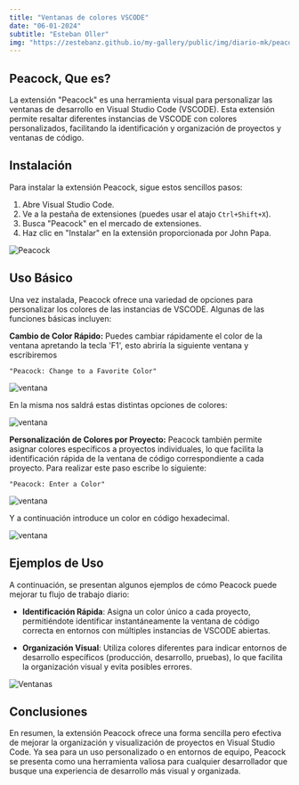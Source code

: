 ```yaml
---
title: "Ventanas de colores VSCODE"
date: "06-01-2024"
subtitle: "Esteban Oller"
img: "https://zestebanz.github.io/my-gallery/public/img/diario-mk/peacock/4.jpg"
---
```


## Peacock, Que es?

La extensión "Peacock" es una herramienta visual para personalizar las ventanas de desarrollo en Visual Studio Code (VSCODE). Esta extensión permite resaltar diferentes instancias de VSCODE con colores personalizados, facilitando la identificación y organización de proyectos y ventanas de código.

## Instalación

Para instalar la extensión Peacock, sigue estos sencillos pasos:

1. Abre Visual Studio Code.
2. Ve a la pestaña de extensiones (puedes usar el atajo `Ctrl+Shift+X`).
3. Busca "Peacock" en el mercado de extensiones.
4. Haz clic en "Instalar" en la extensión proporcionada por John Papa.

![Peacock](https://zestebanz.github.io/my-gallery/public/img/dev-test/peacock/1.jpg)

## Uso Básico

Una vez instalada, Peacock ofrece una variedad de opciones para personalizar los colores de las instancias de VSCODE. Algunas de las funciones básicas incluyen:

**Cambio de Color Rápido:** Puedes cambiar rápidamente el color de la ventana apretando la tecla 'F1', esto abriría la siguiente ventana y escribiremos

```
"Peacock: Change to a Favorite Color"
```

![ventana](https://zestebanz.github.io/my-gallery/public/img/dev-test/peacock/3.5.jpg)

En la misma nos saldrá estas distintas opciones de colores:

![ventana](https://zestebanz.github.io/my-gallery/public/img/dev-test/peacock/3.jpg)

**Personalización de Colores por Proyecto:** Peacock también permite asignar colores específicos a proyectos individuales, lo que facilita la identificación rápida de la ventana de código correspondiente a cada proyecto.
Para realizar este paso escribe lo siguiente:

```
"Peacock: Enter a Color"
```

![ventana](https://zestebanz.github.io/my-gallery/public/img/dev-test/peacock/2.jpg)

Y a continuación introduce un color en código hexadecimal.

![ventana](https://zestebanz.github.io/my-gallery/public/img/dev-test/peacock/6.jpg)

## Ejemplos de Uso

A continuación, se presentan algunos ejemplos de cómo Peacock puede mejorar tu flujo de trabajo diario:

- **Identificación Rápida**: Asigna un color único a cada proyecto, permitiéndote identificar instantáneamente la ventana de código correcta en entornos con múltiples instancias de VSCODE abiertas.

- **Organización Visual**: Utiliza colores diferentes para indicar entornos de desarrollo específicos (producción, desarrollo, pruebas), lo que facilita la organización visual y evita posibles errores.

![Ventanas](https://zestebanz.github.io/my-gallery/public/img/dev-test/peacock/4.jpg)

## Conclusiones

En resumen, la extensión Peacock ofrece una forma sencilla pero efectiva de mejorar la organización y visualización de proyectos en Visual Studio Code. Ya sea para un uso personalizado o en entornos de equipo, Peacock se presenta como una herramienta valiosa para cualquier desarrollador que busque una experiencia de desarrollo más visual y organizada.
